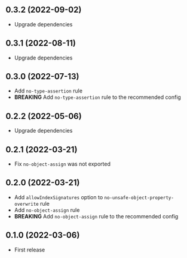 ## 0.3.2 (2022-09-02)
- Upgrade dependencies

## 0.3.1 (2022-08-11)
- Upgrade dependencies

## 0.3.0 (2022-07-13)
- Add `no-type-assertion` rule
- **BREAKING** Add `no-type-assertion` rule to the recommended config

## 0.2.2 (2022-05-06)
- Upgrade dependencies

## 0.2.1 (2022-03-21)
- Fix `no-object-assign` was not exported

## 0.2.0 (2022-03-21)
- Add `allowIndexSignatures` option to `no-unsafe-object-property-overwrite` rule
- Add `no-object-assign` rule
- **BREAKING** Add `no-object-assign` rule to the recommended config

## 0.1.0 (2022-03-06)
- First release
